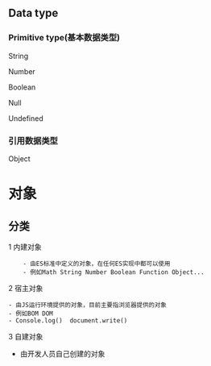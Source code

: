 ## Data type

### Primitive type(基本数据类型)

String

Number

Boolean

Null

Undefined

### 引用数据类型

Object



# 对象

## 分类

1 内建对象

		- 由ES标准中定义的对象，在任何ES实现中都可以使用
		- 例如Math String Number Boolean Function Object...

2 宿主对象

	- 由JS运行环境提供的对象，目前主要指浏览器提供的对象
	- 例如BOM DOM
	- Console.log()  document.write()

3 自建对象

 - 由开发人员自己创建的对象

   